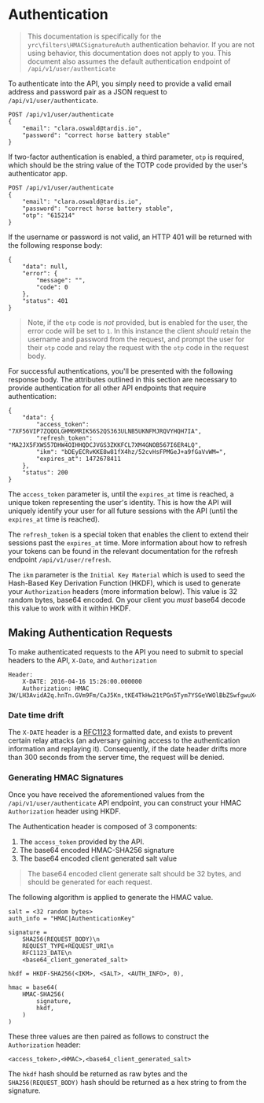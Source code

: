 # Authentication

> This documentation is specifically for the `yrc\filters\HMACSignatureAuth`  authentication behavior. If you are not using behavior, this documentation does not apply to you. This document also assumes the default authentication endpoint of `/api/v1/user/authenticate`

To authenticate into the API, you simply need to provide a valid email address and password pair as a JSON request to `/api/v1/user/authenticate`.

```
POST /api/v1/user/authenticate
{
    "email": "clara.oswald@tardis.io",
    "password": "correct horse battery stable"
}
```

If two-factor authentication is enabled, a third parameter, `otp` is required, which should be the string value of the TOTP code provided by the user's authenticator app.

```
POST /api/v1/user/authenticate
{
    "email": "clara.oswald@tardis.io",
    "password": "correct horse battery stable",
    "otp": "615214"
}
```

If the username or password is not valid, an HTTP 401 will be returned with the following response body:

```
{
    "data": null,
    "error": {
        "message": "",
        "code": 0
    },
    "status": 401
}
```

> Note, if the `otp` code is _not_ provided, but is enabled for the user, the error code will be set to `1`. In this instance the client _should_ retain the username and password from the request, and prompt the user for their `otp` code and relay the request with the `otp` code in the request body.

For successful authentications, you'll be presented with the following response body. The attributes outlined in this section are necessary to provide authentication for all other API endpoints that require authentication:

```
{
    "data": {
        "access_token": "7XF56VIP7ZQQOLGHM6MRIK56S2QS363ULNB5UKNFMJRQVYHQH7IA",
        "refresh_token": "MA2JX5FXWS57DHW4OIHHQDCJVGS3ZKKFCL7XM4GNOB567I6ER4LQ",
        "ikm": "bDEyECRvKKE8w81fX4hz/52cvHsFPMGeJ+a9fGaVvWM=",
        "expires_at": 1472678411
    },
    "status": 200
}
```

The `access_token` parameter is, until the `expires_at` time is reached, a unique token representing the user's identity. This is how the API will uniquely identify your user for all future sessions with the API (until the `expires_at` time is reached).

The `refresh_token` is a special token that enables the client to extend their sessions past the `expires_at` time. More information about how to refresh your tokens can be found in the relevant documentation for the refresh endpoint `/api/v1/user/refresh`.

The `ikm` parameter is the `Initial Key Material` which is used to seed the Hash-Based Key Derivation Function (HKDF), which is used to generate your `Authorization` headers (more information below). This value is 32 random bytes, base64 encoded. On your client you _must_ base64 decode this value to work with it within HKDF.

## Making Authentication Requests

To make authenticated requests to the API you need to submit to special headers to the API, `X-Date`, and `Authorization`

```
Header:
    X-DATE: 2016-04-16 15:26:00.000000
    Authorization: HMAC 3W/LH3AvidA2q.hnTn.GVm9Fm/CaJ5Kn,tKE4TkHw21tPGn5Tym7YSGeVWOlBbZSwfgwuX4LvQYs=,RW02lGo+Zq24lh23OcreZL9SwzXzItxVf0q1Bl13qDU=
```

### Date time drift

The ```X-DATE``` header is a [RFC1123](https://tools.ietf.org/html/rfc1123) formatted date, and exists to prevent certain relay attacks (an adversary gaining access to the authentication information and replaying it). Consequently, if the date header drifts more than 300 seconds from the server time, the request will be denied.

### Generating HMAC Signatures

Once you have received the aforementioned values from the `/api/v1/user/authenticate` API endpoint, you can construct your HMAC `Authorization` header using HKDF.


The Authentication header is composed of 3 components:

1. The `access_token` provided by the API.
2. The base64 encoded HMAC-SHA256 signature
3. The base64 encoded client generated salt value

> The base64 encoded client generate salt should be 32 bytes, and should be generated for each request.

The following algorithm is applied to generate the HMAC value.


```
salt = <32 random bytes>
auth_info = "HMAC|AuthenticationKey"

signature =
    SHA256(REQUEST_BODY)\n
    REQUEST_TYPE+REQUEST_URI\n
    RFC1123_DATE\n
    <base64_client_generated_salt>

hkdf = HKDF-SHA256(<IKM>, <SALT>, <AUTH_INFO>, 0),

hmac = base64(
    HMAC-SHA256(
        signature,
        hkdf,
    )
)
```

These three values are then paired as follows to construct the `Authorization` header:

```
<access_token>,<HMAC>,<base64_client_generated_salt>
```

The ```hkdf``` hash should be returned as raw bytes and the ```SHA256(REQUEST_BODY)``` hash should be returned as a hex string to from the signature.